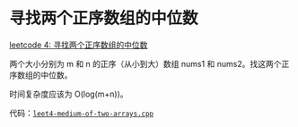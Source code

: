# 寻找两个正序数组的中位数

[leetcode 4: 寻找两个正序数组的中位数](https://leetcode.cn/problems/median-of-two-sorted-arrays/)

两个大小分别为 m 和 n 的正序（从小到大）数组 nums1 和 nums2。找这两个正序数组的中位数。

时间复杂度应该为 O(log(m+n))。

代码：[`leet4-medium-of-two-arrays.cpp`](code/leet4-medium-of-two-arrays.cpp)

